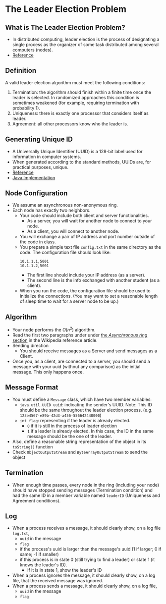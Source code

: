 # The Leader Election Problem

## What is The Leader Election Problem?
- In distributed computing, leader election is the process of designating a single process as the organizer of some task distributed among several computers (nodes).
- [Reference](https://en.wikipedia.org/wiki/Leader_election#)


## Definition
A valid leader election algorithm must meet the following conditions:

1. Termination: the algorithm should finish within a finite time once the leader is selected. In randomized approaches this condition is sometimes weakened (for example, requiring termination with probability 1).
2. Uniqueness: there is exactly one processor that considers itself as leader.
3. Agreement: all other processors know who the leader is.

## Generating Unique ID
- A Universally Unique Identifier (UUID) is a 128-bit label used for information in computer systems.
- When generated according to the standard methods, UUIDs are, for practical purposes, unique.
- [Reference](https://en.wikipedia.org/wiki/Universally_unique_identifier)
- [Java Implementation](https://docs.oracle.com/en/java/javase/17/docs/api/java.base/java/util/UUID.html)

## Node Configuration
- We assume an asynchronous non-anonymous ring.
- Each node has exactly two neighbors.
  - Your code should include both client and server functionalities. 
    - As a server, you will wait for another node to connect to your node.
    - As a client, you will connect to another node.
  - You will exchange a pair of IP address and port number outside of the code in class.
  - You prepare a simple text file ```config.txt``` in the same directory as the code. The configuration file should look like:
    ```
    10.1.1.1,5001
    10.1.1.2,5001
    ```
    - The first line should include your IP address (as a server).
    - The second line is the info exchanged with another student (as a client).
  - When you run the code, the configuration file should be used to initialize the connections. (You may want to set a reasonable length of sleep time to wait for a server node to be up.)

## Algorithm
- Your node performs the $O(n^2)$ algorithm. 
- Read the first two paragraphs under under [the _Asynchronous ring_ section](https://en.wikipedia.org/wiki/Leader_election#Asynchronous_ring[3]) in the Wikipedia reference article.
- Sending direction
  - You should receive messages as a Server and send messages as a Client.
- Once you, as a client, are connected to a server, you should send a message with your uuid (without any comparison) as the initial message. This only happens once.

## Message Format
- You must define a ```Message``` class, which have two member variables:
  - ```java.util.UUID uuid```: indicating the sender's UUID. Note: This ID should be the same throughout the leader election process. (e.g. ```123e4567-e89b-42d3-a456-556642440000```)
  - ```int flag```: representing if the leader is already elected.
    - ```0``` if it is still in the process of leader election
    - ```1``` if a leader is already elected. In this case, the ID in the same message should be the one of the leader. 
- Also, define a reasonable string representation of the object in its ```toString()``` function
- Check ```ObjectOutputStream``` and ```ByteArrayOutputStream``` to send the object

## Termination
- When enough time passes, every node in the ring (including your node) should have stopped sending messages (Termination condition) and had the same ID in a member variable named ```leaderID``` (Uniqueness and Agreement conditions).

## Log
- When a process receives a message, it should clearly show, on a log file ```log.txt```,
  - ```uuid``` in the message
  - ```flag```
  - if the process's uuid is larger than the message's uuid (1 if larger; 0 if same; -1 if smaller)
  - if this process is in state 0 (still trying to find a leader) or state 1 (it knows the leader's ID).
    - If it is in state 1, show the leader's ID
- When a process ignores the message, it should clearly show, on a log file, that the received message was ignored.
- When a process sends a message, it should clearly show, on a log file, 
  - ```uuid``` in the message
  - ```flag```
